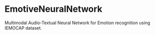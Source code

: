 # EmotiveNeuralNetwork

Multimodal Audio-Textual Neural Network for Emotion recognition using IEMOCAP dataset.
